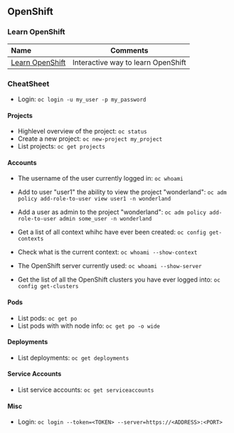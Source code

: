 ## OpenShift

### Learn OpenShift

Name | Comments
:------ |:--------:
[Learn OpenShift](https://learn.openshift.com) | Interactive way to learn OpenShift

### CheatSheet

* Login: `oc login -u my_user -p my_password`

#### Projects

* Highlevel overview of the project: `oc status`
* Create a new project: `oc new-project my_project`
* List projects: `oc get projects`

#### Accounts

* The username of the user currently logged in: `oc whoami`

* Add to user "user1" the ability to view the project "wonderland": `oc adm policy add-role-to-user view user1 -n wonderland`
* Add a user as admin to the project "wonderland": `oc adm policy add-role-to-user admin some_user -n wonderland`

* Get a list of all context whihc have ever been created: `oc config get-contexts`
* Check what is the current context: `oc whoami --show-context`
* The OpenShift server currently used: `oc whoami --show-server`
* Get the list of all the OpenShift clusters you have ever logged into: `oc config get-clusters`

#### Pods

* List pods: `oc get po`
* List pods with with node info: `oc get po -o wide`

#### Deployments

* List deployments: `oc get deployments`

#### Service Accounts

* List service accounts: `oc get serviceaccounts`

#### Misc

* Login: `oc login --token=<TOKEN> --server=https://<ADDRESS>:<PORT>`
